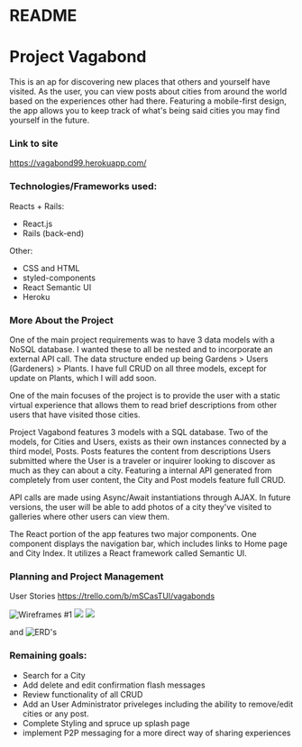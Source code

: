# README

# Project Vagabond

This is an ap for discovering new places that others and yourself have visited. As the user, you can view posts about cities from around the world based on the experiences other had there. Featuring a mobile-first design, the app allows you to keep track of what's being said cities you may find yourself in the future.

### Link to site
https://vagabond99.herokuapp.com/

### Technologies/Frameworks used:
 Reacts + Rails:
- React.js
- Rails (back-end)

Other:
- CSS and HTML
- styled-components
- React Semantic UI
- Heroku

### More About the Project
One of the main project requirements was to have 3 data models with a NoSQL database. I wanted these to all be nested and to incorporate an external API call. The data structure ended up being Gardens > Users (Gardeners) > Plants. I have full CRUD on all three models, except for update on Plants, which I will add soon. 

One of the main focuses of the project is to provide the user with a static virtual experience that allows them to read brief descriptions from other users that have visited those cities. 

Project Vagabond features 3 models with a SQL database. Two of the models, for Cities and Users, exists as their own instances connected by a third model, Posts. Posts features the content from descriptions Users submitted where the User is a traveler or inquirer looking to discover as much as they can about a city. Featuring a internal API generated from completely from user content, the City and Post models feature full CRUD.

 API calls are made using Async/Await instantiations through AJAX. In future versions, the user will be able to add photos of a city they've visited to galleries where other users can view them.

 The React portion of the app features two major components. One component displays the navigation bar, which includes links to Home page and City Index. It utilizes a React framework called Semantic UI. 

### Planning and Project Management
User Stories
https://trello.com/b/mSCasTUl/vagabonds

![Wireframes #1](https://git.generalassemb.ly/atl-wdi/project-vagabond/blob/master/wireframes.png?raw=true)
![](https://i.imgur.com/StnJdAf.jpg?2)
![](https://i.imgur.com/wDgrOic.jpg?3)

and
![ERD's](https://i.imgur.com/9kA6a2Z.jpg?4)

### Remaining goals:
- Search for a City
- Add delete and edit confirmation flash messages 
- Review functionality of all CRUD
- Add an User Administrator priveleges including the ability to remove/edit cities or any post.
- Complete Styling and spruce up splash page
- implement P2P messaging for a more direct way of sharing experiences
